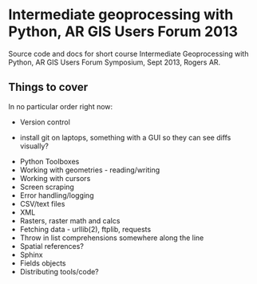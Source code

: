 Intermediate geoprocessing with Python, AR GIS Users Forum 2013
===============================================================

Source code and docs for short course Intermediate Geoprocessing with Python, 
AR GIS Users Forum Symposium, Sept 2013, Rogers AR.

Things to cover
---------------

In no particular order right now:

* Version control
- install git on laptops, something with a GUI so they can see diffs visually?

* Python Toolboxes
* Working with geometries - reading/writing
* Working with cursors
* Screen scraping
* Error handling/logging
* CSV/text files
* XML
* Rasters, raster math and calcs
* Fetching data - urllib(2), ftplib, requests
* Throw in list comprehensions somewhere along the line
* Spatial references?
* Sphinx
* Fields objects
* Distributing tools/code?


